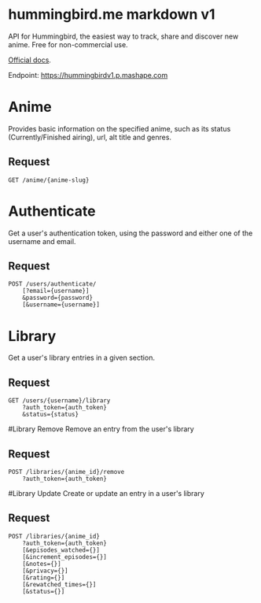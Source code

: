 # hummingbird.me markdown v1

API for Hummingbird, the easiest way to track, share and discover new anime. Free for non-commercial use.

[Official docs](https://www.mashape.com/vikhyat/hummingbird-v1).

Endpoint: https://hummingbirdv1.p.mashape.com

# Anime
Provides basic information on the specified anime, such as its status (Currently/Finished airing), url, alt title and genres.

## Request
````
GET /anime/{anime-slug}
````

# Authenticate
Get a user's authentication token, using the password and either one of the username and email.

## Request
````
POST /users/authenticate/
    [?email={username}]
    &password={password}
    [&username={username}]
````

# Library
Get a user's library entries in a given section.

## Request
````
GET /users/{username}/library
    ?auth_token={auth_token}
    &status={status}
````

#Library Remove
Remove an entry from the user's library

## Request

````
POST /libraries/{anime_id}/remove
    ?auth_token={auth_token}
````

#Library Update
Create or update an entry in a user's library

## Request
````
POST /libraries/{anime_id}
    ?auth_token={auth_token}
    [&episodes_watched={}]
    [&increment_episodes={}]
    [&notes={}]
    [&privacy={}]
    [&rating={}]
    [&rewatched_times={}]
    [&status={}]
````
